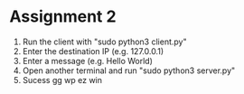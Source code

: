 # Assignment 2
1. Run the client with "sudo python3 client.py"
2. Enter the destination IP (e.g. 127.0.0.1)
3. Enter a message (e.g. Hello World)
4. Open another terminal and run "sudo python3 server.py"
5. Sucess gg wp ez win